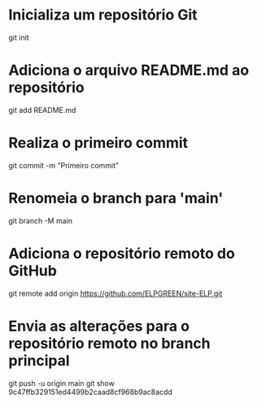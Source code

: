 # Inicializa um repositório Git
git init 

# Adiciona o arquivo README.md ao repositório
git add README.md 

# Realiza o primeiro commit
git commit -m "Primeiro commit" 

# Renomeia o branch para 'main'
git branch -M main 

# Adiciona o repositório remoto do GitHub
git remote add origin https://github.com/ELPGREEN/site-ELP.git 

# Envia as alterações para o repositório remoto no branch principal
git push -u origin main
git show 9c47ffb329151ed4499b2caad8cf968b9ac8acdd